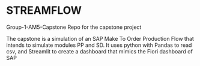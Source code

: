 # STREAMFLOW

Group-1-AM5-Capstone
Repo for the capstone project

The capstone is a simulation of an SAP Make To Order Production Flow that intends to simulate modules PP and SD. 
It uses python with Pandas to read csv, and Streamlit to create a dashboard that mimics the Fiori dashboard of SAP
